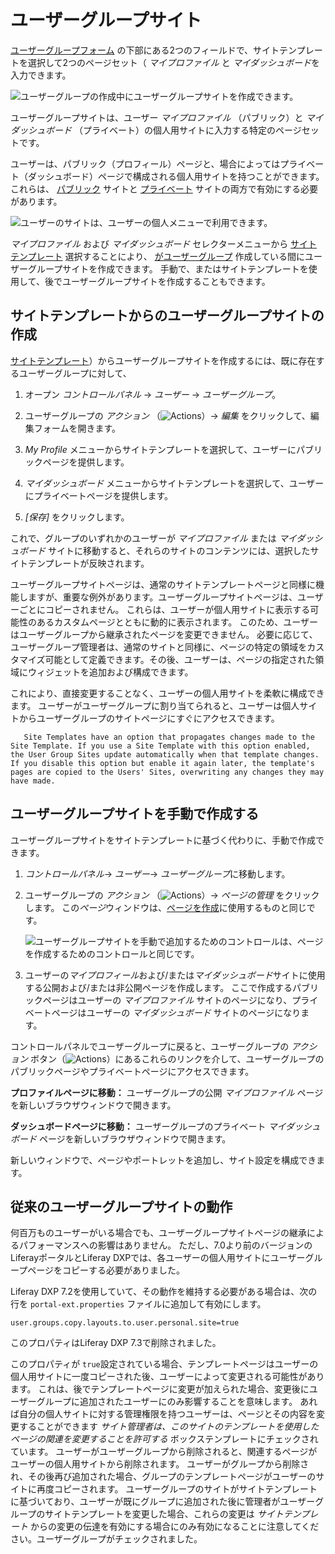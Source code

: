 # ユーザーグループサイト

<!-- The main struggle I have with this article is I have no idea what the value proposition is for this functionality - what is the problem or use case this solves for? -->

[ユーザーグループフォーム](./creating-and-managing-user-groups.md) の下部にある2つのフィールドで、サイトテンプレートを選択して2つのページセット（ *マイプロファイル* と *マイダッシュボード*を入力できます。

![ユーザーグループの作成中にユーザーグループサイトを作成できます。](./user-group-sites/images/01.png)

ユーザーグループサイトは、ユーザー *マイプロファイル* （パブリック）と *マイダッシュボード* （プライベート）の個人用サイトに入力する特定のページセットです。

ユーザーは、パブリック（プロフィール）ページと、場合によってはプライベート（ダッシュボード）ページで構成される個人用サイトを持つことができます。 これらは、 [パブリック](https://docs.liferay.com/portal/7.3-latest/propertiesdoc/portal.properties.html#Default%20User%20Public%20Layouts) サイトと [プライベート](https://docs.liferay.com/portal/7.3-latest/propertiesdoc/portal.properties.html#Default%20User%20Private%20Layouts) サイトの両方で有効にする必要があります。

<!-- The first part of this paragraph feels redundant to information presented a couple paragraphs prior.
A *User Group Site* isn't really a Site: it's a set of pages that gets added to either the public (profile) or private (dashboard) Sites of Users. A mixed approach can also be used, where both private and public pages are added for the User Group Site. If Users belong to multiple User Groups, all the pages from those User Group Sites are made part of their personal Sites.
-->

![ユーザーのサイトは、ユーザーの個人メニューで利用できます。](./user-group-sites/images/02.png)

*マイプロファイル* および *マイダッシュボード* セレクターメニューから [サイトテンプレート](../../site-building/building-sites/building-sites-with-site-templates.md) 選択することにより、 [がユーザーグループ](./creating-and-managing-user-groups.md) 作成している間にユーザーグループサイトを作成できます。 手動で、またはサイトテンプレートを使用して、後でユーザーグループサイトを作成することもできます。

## サイトテンプレートからのユーザーグループサイトの作成

[サイトテンプレート](../../site-building/building-sites/building-sites-with-site-templates.md)）からユーザーグループサイトを作成するには、既に存在するユーザーグループに対して、

1.  オープン *コントロールパネル* → *ユーザー* → *ユーザーグループ*。

2.  ユーザーグループの *アクション* （![Actions](../../images/icon-actions.png)）→ *編集* をクリックして、編集フォームを開きます。

3.  *My Profile* メニューからサイトテンプレートを選択して、ユーザーにパブリックページを提供します。

4.  *マイダッシュボード* メニューからサイトテンプレートを選択して、ユーザーにプライベートページを提供します。

5.  *[保存]* をクリックします。

これで、グループのいずれかのユーザーが *マイプロファイル* または *マイダッシュボード* サイトに移動すると、それらのサイトのコンテンツには、選択したサイトテンプレートが反映されます。

ユーザーグループサイトページは、通常のサイトテンプレートページと同様に機能しますが、重要な例外があります。ユーザーグループサイトページは、ユーザーごとにコピーされません。 これらは、ユーザーが個人用サイトに表示する可能性のあるカスタムページとともに動的に表示されます。 このため、ユーザーはユーザーグループから継承されたページを変更できません。 必要に応じて、ユーザーグループ管理者は、通常のサイトと同様に、ページの特定の領域をカスタマイズ可能として定義できます。その後、ユーザーは、ページの指定された領域にウィジェットを追加および構成できます。

これにより、直接変更することなく、ユーザーの個人用サイトを柔軟に構成できます。 ユーザーがユーザーグループに割り当てられると、ユーザーは個人サイトからユーザーグループのサイトページにすぐにアクセスできます。

``` note::
   Site Templates have an option that propagates changes made to the Site Template. If you use a Site Template with this option enabled, the User Group Sites update automatically when that template changes. If you disable this option but enable it again later, the template's pages are copied to the Users' Sites, overwriting any changes they may have made.
```

## ユーザーグループサイトを手動で作成する

ユーザーグループサイトをサイトテンプレートに基づく代わりに、手動で作成できます。

1.  *コントロールパネル*→ *ユーザー*→ *ユーザーグループ*に移動します。

2.  ユーザーグループの *アクション* （![Actions](../../images/icon-actions.png)）→ *ページの管理* をクリックします。 この*ページ*ウィンドウは、[ページを作成](../../site-building/creating-pages/understanding-pages/understanding-pages.md)に使用するものと同じです。

    ![ユーザーグループサイトを手動で追加するためのコントロールは、ページを作成するためのコントロールと同じです。](./user-group-sites/images/03.png)

3.  ユーザーの*マイプロフィール*および/または*マイダッシュボード*サイトに使用する公開および/または非公開ページを作成します。 ここで作成するパブリックページはユーザーの *マイプロファイル* サイトのページになり、プライベートページはユーザーの *マイダッシュボード* サイトのページになります。

コントロールパネルでユーザーグループに戻ると、ユーザーグループの *アクション* ボタン（![Actions](../../images/icon-actions.png)）にあるこれらのリンクを介して、ユーザーグループのパブリックページやプライベートページにアクセスできます。

**プロファイルページに移動：** ユーザーグループの公開 *マイプロファイル* ページを新しいブラウザウィンドウで開きます。

**ダッシュボードページに移動：** ユーザーグループのプライベート *マイダッシュボード* ページを新しいブラウザウィンドウで開きます。

新しいウィンドウで、ページやポートレットを追加し、サイト設定を構成できます。

## 従来のユーザーグループサイトの動作

何百万ものユーザーがいる場合でも、ユーザーグループサイトページの継承によるパフォーマンスへの影響はありません。 ただし、7.0より前のバージョンのLiferayポータルとLiferay DXPでは、各ユーザーの個人用サイトにユーザーグループページをコピーする必要がありました。

Liferay DXP 7.2を使用していて、その動作を維持する必要がある場合は、次の行を `portal-ext.properties` ファイルに追加して有効にします。

    user.groups.copy.layouts.to.user.personal.site=true

このプロパティはLiferay DXP 7.3で削除されました。

このプロパティが `true`設定されている場合、テンプレートページはユーザーの個人用サイトに一度コピーされた後、ユーザーによって変更される可能性があります。 これは、後でテンプレートページに変更が加えられた場合、変更後にユーザーグループに追加されたユーザーにのみ影響することを意味します。 あれば自分の個人サイトに対する管理権限を持つユーザーは、ページとその内容を変更することができます *サイト管理者は、このサイトのテンプレートを使用したページの関連を変更することを許可する* ボックステンプレートにチェックされています。 ユーザーがユーザーグループから削除されると、関連するページがユーザーの個人用サイトから削除されます。 ユーザーがグループから削除され、その後再び追加された場合、グループのテンプレートページがユーザーのサイトに再度コピーされます。 ユーザーグループのサイトがサイトテンプレートに基づいており、ユーザーが既にグループに追加された後に管理者がユーザーグループのサイトテンプレートを変更した場合、これらの変更は *サイトテンプレート* からの変更の伝達を有効にする場合にのみ有効になることに注意してください。ユーザーグループがチェックされました。
